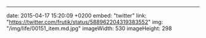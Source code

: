 ---
date: 2015-04-17 15:20:09 +0200
embed: "twitter"
link: "https://twitter.com/frutik/status/588962204319383552"
img: "/img/life/00151_item.md.jpg"
imageWidth: 530
imageHeight: 298
